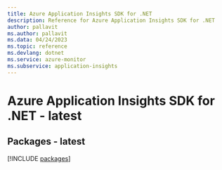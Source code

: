 ```yaml
---
title: Azure Application Insights SDK for .NET
description: Reference for Azure Application Insights SDK for .NET
author: pallavit
ms.author: pallavit
ms.data: 04/24/2023
ms.topic: reference
ms.devlang: dotnet
ms.service: azure-monitor
ms.subservice: application-insights
---
```

# Azure Application Insights SDK for .NET - latest
## Packages - latest
[!INCLUDE [packages](application-insights-index.md)]
